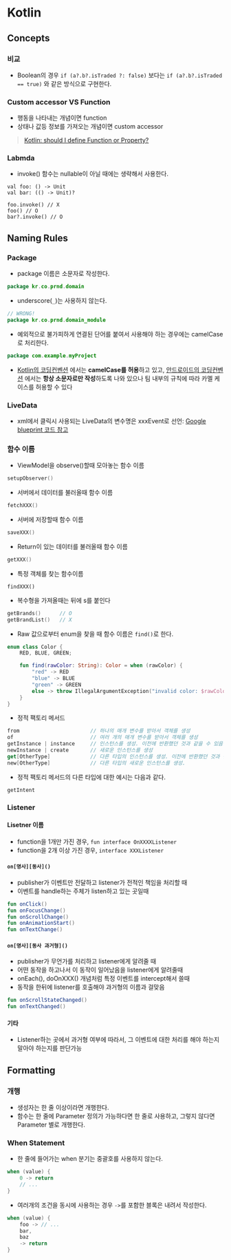 # Kotlin
## Concepts
### 비교
- Boolean의 경우 `if (a?.b?.isTraded ?: false)` 보다는 `if (a?.b?.isTraded == true)` 와 같은 방식으로 구현한다.

### Custom accessor VS Function
- 행동을 나타내는 개념이면 function
- 상태나 값등 정보를 가져오는 개념이면 custom accessor

> [Kotlin: should I define Function or Property?](https://blog.kotlin-academy.com/kotlin-should-i-define-function-or-property-6786951da909)

### Labmda
- invoke() 함수는 nullable이 아닐 때에는 생략해서 사용한다.
```kotiln
val foo: () -> Unit
val bar: (() -> Unit)?

foo.invoke() // X
foo() // O
bar?.invoke() // O
```

## Naming Rules
### Package
- package 이름은 소문자로 작성한다.
```kotlin
package kr.co.prnd.domain
```
- underscore(`_`)는 사용하지 않는다.
```kotlin
// WRONG!
package kr.co.prnd.domain_module
```
- 예외적으로 불가피하게 연결된 단어를 붙여서 사용해야 하는 경우에는 camelCase로 처리한다.
```kotlin
package com.example.myProject
```
- [Kotlin의 코딩컨벤션](https://kotlinlang.org/docs/coding-conventions.html#naming-rules) 에서는 **camelCase를 허용**하고 있고, 
[안드로이드의 코딩컨벤션](https://developer.android.com/kotlin/style-guide#package_names) 에서는 **항상 소문자로만 작성**하도록 나와 있으나
팀 내부의 규칙에 따라 카멜 케이스를 허용할 수 있다

### LiveData
- xml에서 클릭시 사용되는 LiveData의 변수명은 xxxEvent로 선언: [Google blueprint 코드 참고](https://github.com/android/architecture-samples/blob/272cd63c8e6e37eecc0398a19415f7c4dc6950d5/app/src/main/java/com/example/android/architecture/blueprints/todoapp/taskdetail/TaskDetailViewModel.kt#L60)

### 함수 이름
- ViewModel을 observe()할때 모아놓는 함수 이름
```kotlin
setupObserver()
```

- 서버에서 데이터를 불러올때 함수 이름
```kotlin
fetchXXX()
```

- 서버에 저장할때 함수 이름
```kotlin
saveXXX()
```

- Return이 있는 데이터를 불러올때 함수 이름
```kotlin
getXXX()
```

- 특정 객체를 찾는 함수이름
```
findXXX()
```

- 복수형을 가져올때는 뒤에 s를 붙인다
```kotlin
getBrands()      // O
getBrandList()   // X
```

- Raw 값으로부터 enum을 찾을 때 함수 이름은 `find()`로 한다.
```kotlin
enum class Color {
    RED, BLUE, GREEN;

    fun find(rawColor: String): Color = when (rawColor) {
        "red" -> RED
        "blue" -> BLUE
        "green" -> GREEN
        else -> throw IllegalArgumentException("invalid color: $rawColor")
    }
}
```

- 정적 팩토리 메서드
```kotlin
from                       // 하나의 매개 변수를 받아서 객체를 생성
of                         // 여러 개의 매개 변수를 받아서 객체를 생성
getInstance | instance     // 인스턴스를 생성. 이전에 반환했던 것과 같을 수 있음.
newInstance | create       // 새로운 인스턴스를 생성
get[OtherType]             // 다른 타입의 인스턴스를 생성. 이전에 반환했던 것과 같을 수 있음.
new[OtherType]             // 다른 타입의 새로운 인스턴스를 생성.
```
- 정적 팩토리 메서드의 다른 타입에 대한 예시는 다음과 같다.
```kotlin
getIntent
```

### Listener
#### Lisetner 이름
- function을 1개만 가진 경우, `fun interface OnXXXXListener`
- function을 2개 이상 가진 경우, `interface XXXListener`
#### `on[명사][동사]()`
- publisher가 이벤트만 전달하고 listener가 전적인 책임을 처리할 때
- 이벤트를 handle하는 주체가 listen하고 있는 곳일때
```kotlin
fun onClick()
fun onFocusChange()
fun onScrollChange()
fun onAnimationStart()
fun onTextChange()
```

#### `on[명사][동사 과거형]()`
- publisher가 무언가를 처리하고 listener에게 알려줄 때
- 어떤 동작을 하고나서 이 동작이 일어났음을 listener에게 알려줄때
- onEach(), doOnXXX() 개념처럼 특정 이벤트를 intercept해서 쓸때
- 동작을 한뒤에 listener를 호출해야 과거형의 이름과 걸맞음
```kotlin
fun onScrollStateChanged()
fun onTextChanged()
```

#### 기타
- Listener하는 곳에서 과거형 여부에 따라서, 그 이벤트에 대한 처리를 해야 하는지 말아야 하는지를 판단가능


## Formatting
### 개행
- 생성자는 한 줄 이상이라면 개행한다.
- 함수는 한 줄에 Parameter 정의가 가능하다면 한 줄로 사용하고, 그렇지 않다면 Parameter 별로 개행한다.

### When Statement
- 한 줄에 들어가는 when 분기는 중괄호를 사용하지 않는다.
```kotlin
when (value) {
    0 -> return
    // ...
}
```

- 여러개의 조건을 동시에 사용하는 경우 `->`를 포함한 블록은 내려서 작성한다.
```kotlin
when (value) {
    foo -> // ...
    bar,
    baz
    -> return
}
```

